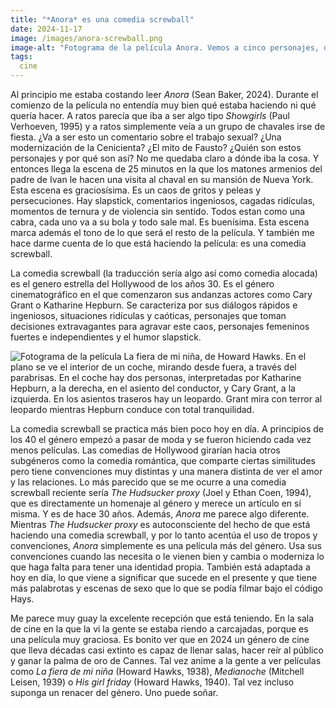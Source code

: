 ```yaml
---
title: "*Anora* es una comedia screwball"
date: 2024-11-17
image: /images/anora-screwball.png
image-alt: "Fotograma de la película Anora. Vemos a cinco personajes, de pie, en la calle. Un joven con una sudadera verde mira a la nada con cara de resaca. Un hombre de unos 50 con un abrigo largo de color beige lo agarra y le increpa mientras gesticula con la mano. A su derecha, una mujer joven con un abrigo muy caro y una bufanda los mira con cara de preocupación y cansancio. A la derecha del todo un hombre con traje y maletín los espera con cara de ir viendo la que se le viene encima. A la izquierda del todo un hombre calvo con plumífero y capucha de sudadera los mira con cara de que todo esto le importa más bien poco."
tags:
  cine
---
```

Al principio me estaba costando leer *Anora* (Sean Baker, 2024). Durante el comienzo de la película no entendía muy bien qué estaba haciendo ni qué quería hacer. A ratos parecía que iba a ser algo tipo *Showgirls* (Paul Verhoeven, 1995) y a ratos simplemente veía a un grupo de chavales irse de fiesta. ¿Va a ser esto un comentario sobre el trabajo sexual? ¿Una modernización de la Cenicienta? ¿El mito de Fausto? ¿Quién son estos personajes y por qué son así? No me quedaba claro a dónde iba la cosa. Y entonces llega la escena de 25 minutos en la que los matones armenios del padre de Ivan le hacen una visita al chaval en su mansión de Nueva York. Esta escena es graciosísima. Es un caos de gritos y peleas y persecuciones. Hay slapstick, comentarios ingeniosos, cagadas ridículas, momentos de ternura y de violencia sin sentido. Todos estan como una cabra, cada uno va a su bola y todo sale mal. Es buenísima. Esta escena marca además el tono de lo que será el resto de la película. Y también me hace darme cuenta de lo que está haciendo la película: es una comedia screwball.

La comedia screwball (la traducción sería algo así como comedia alocada) es el genero estrella del Hollywood de los años 30. Es el género cinematográfico en el que comenzaron sus andanzas actores como Cary Grant o Katharine Hepburn. Se caracteriza por sus diálogos rápidos e ingeniosos, situaciones ridículas y caóticas, personajes que toman decisiones extravagantes para agravar este caos, personajes femeninos fuertes e independientes y el humor slapstick.

![Fotograma de la película La fiera de mi niña, de Howard Hawks. En el plano se ve el interior de un coche, mirando desde fuera, a través del parabrisas. En el coche hay dos personas, interpretadas por Katharine Hepburn, a la derecha, en el asiento del conductor, y Cary Grant, a la izquierda. En los asientos traseros hay un leopardo. Grant mira con terror al leopardo mientras Hepburn conduce con total tranquilidad.](/images/la-fiera-de-mi-niña.png)

La comedia screwball se practica más bien poco hoy en día. A principios de los 40 el género empezó a pasar de moda y se fueron hiciendo cada vez menos películas. Las comedias de Hollywood girarían hacia otros subgéneros como la comedia romántica, que comparte ciertas similitudes pero tiene convenciones muy distintas y una manera distinta de ver el amor y las relaciones. Lo más parecido que se me ocurre a una comedia screwball reciente sería *The Hudsucker proxy* (Joel y Ethan Coen, 1994), que es directamente un homenaje al género y merece un artículo en sí misma. Y es de hace 30 años. Además, *Anora* me parece algo diferente. Mientras *The Hudsucker proxy* es autoconsciente del hecho de que está haciendo una comedia screwball, y por lo tanto acentúa el uso de tropos y convenciones, *Anora* simplemente es una película más del género. Usa sus convenciones cuando las necesita o le vienen bien y cambia o moderniza lo que haga falta para tener una identidad propia. También está adaptada a hoy en día, lo que viene a significar que sucede en el presente y que tiene más palabrotas y escenas de sexo que lo que se podía filmar bajo el código Hays.

Me parece muy guay la excelente recepción que está teniendo. En la sala de cine en la que la vi la gente se estaba riendo a carcajadas, porque es una película muy graciosa. Es bonito ver que en 2024 un género de cine que lleva décadas casi extinto es capaz de llenar salas, hacer reír al público y ganar la palma de oro de Cannes. Tal vez anime a la gente a ver películas como *La fiera de mi niña* (Howard Hawks, 1938), *Medianoche* (Mitchell Leisen, 1939) o *His girl friday* (Howard Hawks, 1940). Tal vez incluso suponga un renacer del género. Uno puede soñar.
